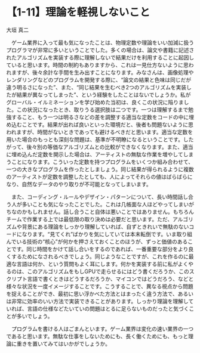 # 【1-11】理論を軽視しないこと

<div class="author">大垣 真二</div>

　ゲーム業界に入って最も気になったことは、物理定数や理論をいい加減に扱うプログラマが非常に多いということでした。多くの場合は、論文や書籍に記述されたアルゴリズムを実装する際に理解しないで結果だけを利用することに起因していると思います。時間の制約もありますから、これは一見仕方ないように思われますが、後々余計な手間を生み出すことになります。みなさんは、画像処理やレンダリングなどのプログラムを開発する際に、“論文の結果と色味は同じだが違う明るさになった”、また、“同じ結果を生むべき2つのアルゴリズムを実装したが結果が異なってしまった”、という経験をしたことはないでしょうか。私がグローバル・イルミネーションを学び始めた当初は、良くこの状況に陥りました。この状況になったとき、取りうる選択肢は二つです。一つは理解するまで勉強すること、もう一つは明るさなどの差を調整する適当な定数をコードの中に埋め込むことです。結果が出れば良いといった環境だと、後者も問題ないように思われますが、時間がないときであっても避けるべきだと思います。適当な定数を用いた場合のもっとも深刻な問題は、基準が不明瞭になるということです。したがって、後々別の等価なアルゴリズムとの比較ができなくなります。また、適当に埋め込んだ定数を開示した場合は、アーティストの無駄な作業を増やしてしまうことになります。こういった定数を持つプログラムをいくつか組み合わせて、一つの大きなプログラムを作ったとしましょう。同じ結果が得られるように複数のアーティストが定数を調整したとしても、人によってそれらの値はばらばらになり、自然なデータのやり取りが不可能となってしまいます。

　また、コーディング・ルールやデザイン・パターンについて、長い時間話し合う人が多いことも気になったことでした。これは几帳面な人ほどやってしまいがちなのかもしれません。話し合うこと自体は悪いことではありません。もちろんチームで作業する上では最低限の取り決めは必要だと思います。ただ、アルゴリズムや背景にある理論をしっかり理解していれば、自ずときれいで無駄のないコードになります。“見てくれ”ばかりを気にしていては本末転倒です。いま取り組んでいる技術の“核心”が何かを押さえておくことのほうが、ずっと価値のあることです。同じ時間をかけて話し合いをするのであれば、一番重要な部分をより良くするためになされるべきでしょう。同じようなことですが、これを作るのに最適な言語は何か、という質問もよく耳にします。何かを実装する前に私がよくやるのは、このアルゴリズムをもしGPUで走らせるにはどう書くだろうか、このスクリプト言語で書くときはどうするだろうか、マイコンではどうだろう、などと様々な状況を一度イメージすることです。こうすることで、異なる視点から問題を捉えることができ、最初に思い浮かべた方法とはまったく違う方法で、あるいは非常に効率のいい方法で実装できることがあります。しっかり理論を理解していれば、言語の仕様などたいていの問題はとるに足らないものだったと気づくことが多いでしょう。

　プログラムを書ける人はごまんといます。ゲーム業界は変化の速い業界の一つであると思います。無駄な仕事をしないためにも、長く働くためにも、もっと理論に重きを置いてみてはいかがでしょうか。
